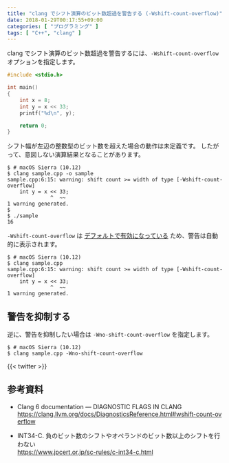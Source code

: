 ```yaml
---
title: "clang でシフト演算のビット数超過を警告する (-Wshift-count-overflow)"
date: 2018-01-29T00:17:55+09:00
categories: [ "プログラミング" ]
tags: [ "C++", "clang" ]
---
```


clang でシフト演算のビット数超過を警告するには、```-Wshift-count-overflow``` オプションを指定します。

```cpp
#include <stdio.h>

int main()
{
    int x = 8;
    int y = x << 33;
    printf("%d\n", y);

    return 0;
}
```

シフト幅が左辺の整数型のビット数を超えた場合の動作は未定義です。
したがって、意図しない演算結果となることがあります。

```shell
$ # macOS Sierra (10.12)
$ clang sample.cpp -o sample
sample.cpp:6:15: warning: shift count >= width of type [-Wshift-count-overflow]
    int y = x << 33;
              ^  ~~
1 warning generated.
$
$ ./sample
16
```

```-Wshift-count-overflow``` は [デフォルトで有効になっている](https://clang.llvm.org/docs/DiagnosticsReference.html#wshift-count-overflow) ため、警告は自動的に表示されます。

```shell
$ # macOS Sierra (10.12)
$ clang sample.cpp
sample.cpp:6:15: warning: shift count >= width of type [-Wshift-count-overflow]
    int y = x << 33;
              ^  ~~
1 warning generated.
```

## 警告を抑制する

逆に、警告を抑制したい場合は ```-Wno-shift-count-overflow``` を指定します。

```shell
$ # macOS Sierra (10.12)
$ clang sample.cpp -Wno-shift-count-overflow
```

{{< twitter >}}

## 参考資料

- Clang 6 documentation &mdash; DIAGNOSTIC FLAGS IN CLANG<br />
  <span style="word-break: break-all;">
  https://clang.llvm.org/docs/DiagnosticsReference.html#wshift-count-overflow
  </span>

- INT34-C. 負のビット数のシフトやオペランドのビット数以上のシフトを行わない<br />
  <span style="word-break: break-all;">
  https://www.jpcert.or.jp/sc-rules/c-int34-c.html
  </span>
